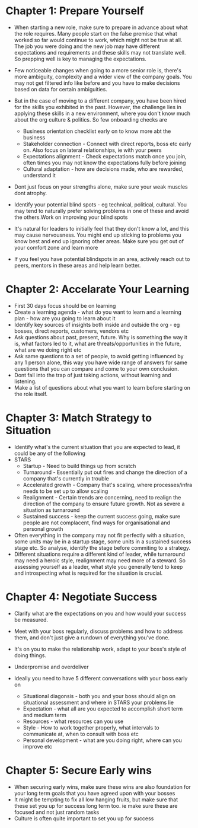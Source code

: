 # Chapter 1: Prepare Yourself

- When starting a new role, make sure to prepare in advance about what the role requires. Many people start on the false premise that what worked so far would continue to work, which might not be true at all. The job you were doing and the new job may have different expectations and requirements and these skills may not translate well. So prepping well is key to managing the expectations.

- Few noticeable changes when going to a more senior role is, there's more ambiguity, complexity and a wider view of the company goals. You may not get filtered info like before and you have to make decisions based on data for certain ambiguities. 

- But in the case of moving to a different company, you have been hired for the skills you exhibited in the past. However, the challenge lies in applying these skills in a new environment, where you don't know much about the org culture & politics. So few onboarding checks are
    - Business orientation checklist early on to know more abt the business 
    - Stakeholder connection - Connect with direct reports, boss etc early on. Also focus on lateral relationships, ie with your peers
    - Expectations alignment - Check expectations match once you join, often times you may not know the expectations fully before joining
    - Cultural adaptation - how are decisions made, who are rewarded, understand it

- Dont just focus on your strengths alone, make sure your weak muscles dont atrophy. 

- Identify your potential blind spots - eg technical, political, cultural. You may tend to naturally prefer solving problems in one of these and avoid the others.Work on improving your blind spots

- It's natural for leaders to initially feel that they don't know a lot, and this may cause nervousness. You might end up sticking to problems you know best and end up ignoring other areas. Make sure you get out of your comfort zone and learn more

- If you feel you have potential blindspots in an area, actively reach out to peers, mentors in these areas and help learn better. 

# Chapter 2: Accelarate Your Learning
- First 30 days focus should be on learning
- Create a learning agenda - what do you want to learn and a learning plan - how are you going to learn about it
- Identify key sources of insights both inside and outside the org - eg bosses, direct reports, customers, vendors etc
- Ask questions about past, present, future. Why is something the way it is, what factors led to it, what are threats/opportunities in the future, what are we doing right etc
- Ask same questions to a set of people, to avoid getting influenced by any 1 person alone, this way you have wide range of answers for same questions that you can compare and come to your own conclusion.
- Dont fall into the trap of just taking actions, without learning and listening.
- Make a list of questions about what you want to learn before starting on the role itself. 

# Chapter 3: Match Strategy to Situation
- Identify what's the current situation that you are expected to lead, it could be any of the following
- STARS
    - Startup - Need to build things up from scratch
    - Turnaround - Essentially put out fires and change the direction of a company that's currently in trouble
    - Accelerated growth - Company that's scaling, where processes/infra needs to be set up to allow scaling
    - Realignment - Certain trends are concerning, need to realign the direction of the company to ensure future growth. Not as severe a situation as turnaround
    - Sustained success - keep the current success going, make sure people are not complacent, find ways for organisational and personal growth
- Often everything in the company may not fit perfectly with a situation, some units may be in a startup stage, some units in a sustained success stage etc. So analyse, identify the stage before commiting to a strategy. 
- Different situations require a different kind of leader, while turnaround may need a heroic style, realignment may need more of a steward. So assessing yourself as a leader, what style you generally tend to keep and introspecting what is required for the situation is crucial. 

# Chapter 4: Negotiate Success
- Clarify what are the expectations on you and how would your success be measured.
- Meet with your boss regularly, discuss problems and how to address them, and don't just give a rundown of everything you've done.
- It's on you to make the relationship work, adapt to your boss's style of doing things.
- Underpromise and overdeliver

- Ideally you need to have 5 different conversations with your boss early on
    - Situational diagonsis - both you and your boss should align on situational assessment and where in STARS your problems lie
    - Expectation - what all are you expected to accomplish short term and medium term
    - Resources - what resources can you use
    - Style - How to work together properly, what intervals to communicate at, when to consult with boss etc
    - Personal development - what are you doing right, where can you improve etc


# Chapter 5: Secure Early wins
- When securing early wins, make sure these wins are also foundation for your long term goals that you have agreed upon with your bosses
- It might be tempting to fix all low hanging fruits, but make sure that these set you up for success long term too. ie make sure these are focused and not just random tasks
- Culture is often quite important to set you up for success

